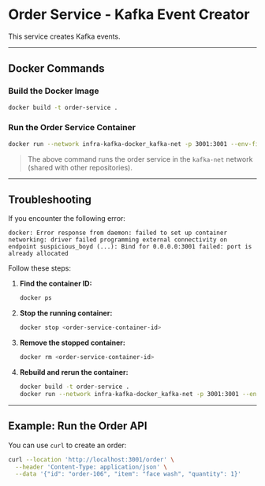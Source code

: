 # Order Service - Kafka Event Creator

This service creates Kafka events.

---

## Docker Commands

### Build the Docker Image

```bash
docker build -t order-service .
```

### Run the Order Service Container

```bash
docker run --network infra-kafka-docker_kafka-net -p 3001:3001 --env-file .env order-service
```

> The above command runs the order service in the `kafka-net` network (shared with other repositories).

---

## Troubleshooting

If you encounter the following error:

```
docker: Error response from daemon: failed to set up container networking: driver failed programming external connectivity on endpoint suspicious_boyd (...): Bind for 0.0.0.0:3001 failed: port is already allocated
```

Follow these steps:

1. **Find the container ID:**
    ```bash
    docker ps
    ```

2. **Stop the running container:**
    ```bash
    docker stop <order-service-container-id>
    ```

3. **Remove the stopped container:**
    ```bash
    docker rm <order-service-container-id>
    ```

4. **Rebuild and rerun the container:**
    ```bash
    docker build -t order-service .
    docker run --network infra-kafka-docker_kafka-net -p 3001:3001 --env-file .env order-service
    ```

---

## Example: Run the Order API

You can use `curl` to create an order:

```bash
curl --location 'http://localhost:3001/order' \
  --header 'Content-Type: application/json' \
  --data '{"id": "order-106", "item": "face wash", "quantity": 1}'
```